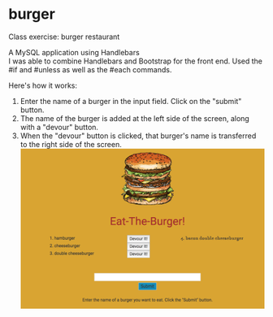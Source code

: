 # burger
Class exercise: burger restaurant  

A MySQL application using Handlebars  
I was able to combine Handlebars and Bootstrap for the front end. Used the #if and #unless as well as the #each commands.  


Here's how it works:   
1. Enter the name of a burger in the input field. Click on the "submit" button.  
2. The name of the burger is added at the left side of the screen, along with a "devour" button.  
3. When the "devour" button is clicked, that burger's name is transferred to the right side of the screen.   
![alt text](eatTheBurger.png)  

